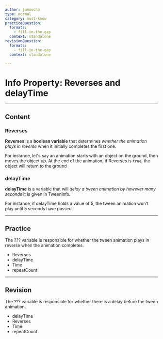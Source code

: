 ```yaml
---
author: junoocha
type: normal
category: must-know
practiceQuestion:
  formats:
    - fill-in-the-gap
  context: standalone
revisionQuestion:
  formats:
    - fill-in-the-gap
  context: standalone

---
```


# Info Property: Reverses and delayTime
---
## Content

### Reverses
**Reverses** is a **boolean variable** that determines *whether the animation plays in reverse* when it initially completes the first one. 

For instance, let's say an animation starts with an object on the ground, then moves the object up. At the end of the animation,  if Reverses is `true`, the object will return to the ground 

### delayTime
**delayTime** is a variable that will *delay a tween animation by however many seconds* it is given in TweenInfo. 

For instance, if delayTime holds a value of 5, the tween animation won't play until 5 seconds have passed.

---

## Practice
The ??? variable is responsible for whether the tween animation plays in reverse when the animation completes.

- Reverses
- delayTime
- Time
- repeatCount
---

## Revision
The ??? variable is responsible for whether there is a delay before the tween animation.

- delayTime
- Reverses
- Time
- repeatCount